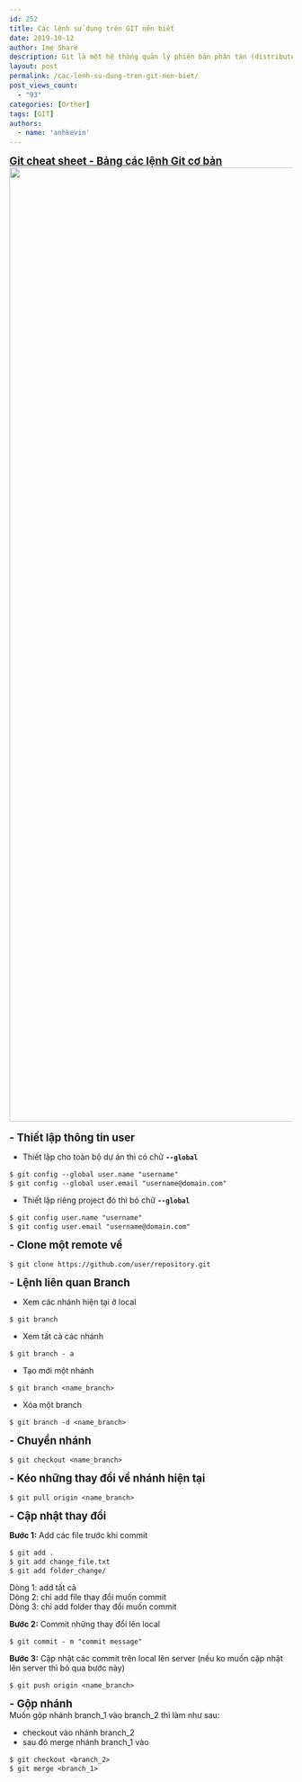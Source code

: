 ```yaml
---
id: 252
title: Các lệnh sử dụng trên GIT nên biết
date: 2019-10-12
author: Ime Share
description: Git là một hệ thống quản lý phiên bản phân tán (distributed version control system) hỗ trợ quản lý code và lịch sử thay đổi, có khả năng tách nhánh (branch), hỗ trợ rất tốt cho teamwork, những việc như phân chia task, tổng hợp code trở nên dễ dàng hơn nhiều.
layout: post
permalink: /cac-lenh-su-dung-tren-git-nen-biet/
post_views_count:
  - "93"
categories: [Orther]
tags: [GIT]
authors:
  - name: 'anhkevin'
---
```


<span style="text-decoration: underline;"><span style="font-size: 14pt;"><strong>Git cheat sheet - Bảng các lệnh Git cơ bản</strong></span></span>  
[<img class="alignleft wp-image-552 size-full" src="/img/uploads/2019/10/git-cheat-sheet-ime-share-blog.jpg" alt="" width="1200" height="1697" srcset="/img/uploads/2019/10/git-cheat-sheet-ime-share-blog.jpg 1200w, /img/uploads/2019/10/git-cheat-sheet-ime-share-blog-212x300.jpg 212w, /img/uploads/2019/10/git-cheat-sheet-ime-share-blog-724x1024.jpg 724w, /img/uploads/2019/10/git-cheat-sheet-ime-share-blog-768x1086.jpg 768w, /img/uploads/2019/10/git-cheat-sheet-ime-share-blog-1086x1536.jpg 1086w, /img/uploads/2019/10/git-cheat-sheet-ime-share-blog-106x150.jpg 106w, /img/uploads/2019/10/git-cheat-sheet-ime-share-blog-300x424.jpg 300w" sizes="(max-width: 1200px) 100vw, 1200px" />](/img/uploads/2019/10/git-cheat-sheet-ime-share-blog.jpg)

**<span style="font-size: 14pt;">- Thiết lập thông tin user</span>**

+ Thiết lập cho toàn bộ dự án thì có chữ **`--global`**

```shell
$ git config --global user.name "username"
$ git config --global user.email "username@domain.com"
```

+ Thiết lập riêng project đó thì bỏ chữ **`--global`**

```shell
$ git config user.name "username"
$ git config user.email "username@domain.com"
```

**<span style="font-size: 14pt;">- Clone một remote về</span>**

```shell
$ git clone https://github.com/user/repository.git
```

**<span style="font-size: 14pt;">- Lệnh liên quan Branch</span>**

+ Xem các nhánh hiện tại ở local

```shell
$ git branch
```

+ Xem tất cả các nhánh

```shell
$ git branch - a
```

+ Tạo mới một nhánh

```shell
$ git branch <name_branch>
```

+ Xóa một branch

```shell
$ git branch -d <name_branch>
```

**<span style="font-size: 14pt;">- Chuyển nhánh</span>**

```shell
$ git checkout <name_branch>
```

**<span style="font-size: 14pt;">- Kéo những thay đổi về nhánh hiện tại</span>**

```shell
$ git pull origin <name_branch>
```

**<span style="font-size: 14pt;">- Cập nhật thay đổi</span>**

**Bước 1:** Add các file trước khi commit

```shell
$ git add .
$ git add change_file.txt
$ git add folder_change/
```

Dòng 1: add tất cả  
Dòng 2: chỉ add file thay đổi muốn commit  
Dòng 3: chỉ add folder thay đổi muốn commit

**Bước 2:** Commit những thay đổi lên local

```shell
$ git commit - m "commit message"
```

**Bước 3:** Cập nhật các commit trên local lên server (nếu ko muốn cập nhật lên server thì bỏ qua bước này)

```shell
$ git push origin <name_branch>
```

**<span style="font-size: 14pt;">- Gộp nhánh</span>**  
Muốn gộp nhánh branch\_1 vào branch\_2 thì làm như sau:  
+ checkout vào nhánh branch_2  
+ sau đó merge nhánh branch_1 vào

```shell
$ git checkout <branch_2>
$ git merge <branch_1>
```
